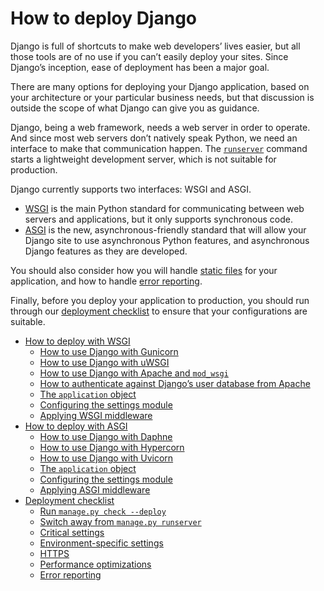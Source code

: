 # How to deploy Django

Django is full of shortcuts to make web developers’ lives easier, but all
those tools are of no use if you can’t easily deploy your sites. Since Django’s
inception, ease of deployment has been a major goal.

There are many options for deploying your Django application, based on your
architecture or your particular business needs, but that discussion is outside
the scope of what Django can give you as guidance.

Django, being a web framework, needs a web server in order to operate. And
since most web servers don’t natively speak Python, we need an interface to
make that communication happen. The [`runserver`](../../ref/django-admin.md#django-admin-runserver) command starts a
lightweight development server, which is not suitable for production.

Django currently supports two interfaces: WSGI and ASGI.

* [WSGI](https://wsgi.readthedocs.io/en/latest/) is the main Python standard for communicating between web servers and
  applications, but it only supports synchronous code.
* [ASGI](https://asgi.readthedocs.io/en/latest/) is the new, asynchronous-friendly standard that will allow your
  Django site to use asynchronous Python features, and asynchronous Django
  features as they are developed.

You should also consider how you will handle [static files](../static-files/deployment.md) for your application, and how to handle
[error reporting](../error-reporting.md).

Finally, before you deploy your application to production, you should run
through our [deployment checklist](checklist.md) to ensure that your
configurations are suitable.

* [How to deploy with WSGI](wsgi/index.md)
  * [How to use Django with Gunicorn](wsgi/gunicorn.md)
  * [How to use Django with uWSGI](wsgi/uwsgi.md)
  * [How to use Django with Apache and `mod_wsgi`](wsgi/modwsgi.md)
  * [How to authenticate against Django’s user database from Apache](wsgi/apache-auth.md)
  * [The `application` object](wsgi/index.md#the-application-object)
  * [Configuring the settings module](wsgi/index.md#configuring-the-settings-module)
  * [Applying WSGI middleware](wsgi/index.md#applying-wsgi-middleware)
* [How to deploy with ASGI](asgi/index.md)
  * [How to use Django with Daphne](asgi/daphne.md)
  * [How to use Django with Hypercorn](asgi/hypercorn.md)
  * [How to use Django with Uvicorn](asgi/uvicorn.md)
  * [The `application` object](asgi/index.md#the-application-object)
  * [Configuring the settings module](asgi/index.md#configuring-the-settings-module)
  * [Applying ASGI middleware](asgi/index.md#applying-asgi-middleware)
* [Deployment checklist](checklist.md)
  * [Run `manage.py check --deploy`](checklist.md#run-manage-py-check-deploy)
  * [Switch away from `manage.py runserver`](checklist.md#switch-away-from-manage-py-runserver)
  * [Critical settings](checklist.md#critical-settings)
  * [Environment-specific settings](checklist.md#environment-specific-settings)
  * [HTTPS](checklist.md#https)
  * [Performance optimizations](checklist.md#performance-optimizations)
  * [Error reporting](checklist.md#error-reporting)
